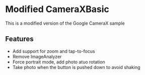 # Modified CameraXBasic
This is a modified version of the Google CameraX sample
## Features
* Add support for zoom and tap-to-focus
* Remove ImageAnalyzer
* Force portrait mode, add photo atuo rotation
* Take photo when the button is pushed down to avoid shaking

